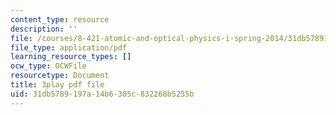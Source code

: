 ```yaml
---
content_type: resource
description: ''
file: /courses/8-421-atomic-and-optical-physics-i-spring-2014/31db5789197a14b6305c832268b5255b_4fZPNSMiRvk.pdf
file_type: application/pdf
learning_resource_types: []
ocw_type: OCWFile
resourcetype: Document
title: 3play pdf file
uid: 31db5789-197a-14b6-305c-832268b5255b
---
```

